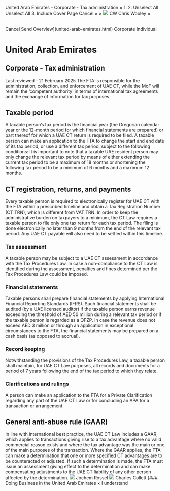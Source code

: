 United Arab Emirates - Corporate - Tax administration
×
1.
2.
Unselect All
Unselect All
3.
Include Cover Page
Cancel
×
×
![](-/media/world-wide-tax-summaries/attachments/global---chris-wooley.ashx%3Frev=ac5e5f3223b34096b1afc2a6009c7320&revision=ac5e5f32-23b3-4096-b1af-c2a6009c7320&hash=859B7ADC84DC2CBEC9760E9E6EE7DE6D0A8BFCDF)
CW
Chris Wooley
×
######
Cancel
Send
Overview](united-arab-emirates.html)
Corporate
Individual
# United Arab Emirates
## Corporate - Tax administration
Last reviewed - 21 February 2025
The FTA is responsible for the administration, collection, and enforcement of UAE CT, while the MoF will remain the ‘competent authority’ in terms of international tax agreements and the exchange of information for tax purposes.
## Taxable period
A taxable person’s tax period is the financial year (the Gregorian calendar year or the 12-month period for which financial statements are prepared) or part thereof for which a UAE CT return is required to be filed.
A taxable person can make an application to the FTA to change the start and end date of its tax period, or use a different tax period, subject to the following conditions:
It is important to note that a taxable UAE resident person may only change the relevant tax period by means of either extending the current tax period to be a maximum of 18 months or shortening the following tax period to be a minimum of 6 months and a maximum 12 months.
## CT registration, returns, and payments
Every taxable person is required to electronically register for UAE CT with the FTA within a prescribed timeline and obtain a Tax Registration Number (CT TRN), which is different from VAT TRN.
In order to keep the administrative burden on taxpayers to a minimum, the CT Law requires a taxable person to file only one tax return for each tax period.
The filing is done electronically no later than 9 months from the end of the relevant tax period. Any UAE CT payable will also need to be settled within this timeline.
### Tax assessment
A taxable person may be subject to a UAE CT assessment in accordance with the Tax Procedures Law. In case a non-compliance to the CT Law is identified during the assessment, penalties and fines determined per the Tax Procedures Law could be imposed.
### Financial statements
Taxable persons shall prepare financial statements by applying International Financial Reporting Standards (IFRS). Such financial statements shall be audited (by a UAE licensed auditor) if the taxable person earns revenue exceeding the threshold of AED 50 million during a relevant tax period or if the taxable person is regarded as a QFZP.
In case the revenue does not exceed AED 3 million or through an application in exceptional circumstances to the FTA, the financial statements may be prepared on a cash basis (as opposed to accrual).
### Record keeping
Notwithstanding the provisions of the Tax Procedures Law, a taxable person shall maintain, for UAE CT Law purposes, all records and documents for a period of 7 years following the end of the tax period to which they relate.
### Clarifications and rulings
A person can make an application to the FTA for a Private Clarification regarding any part of the UAE CT Law or for concluding an APA for a transaction or arrangement.
## General anti-abuse rule (GAAR)
In line with international best practice, the UAE CT Law includes a GAAR, which applies to transactions giving rise to a tax advantage where no valid commercial reason exists and where the tax advantage was the main or one of the main purposes of the transaction.
Where the GAAR applies, the FTA can make a determination that one or more specified CT advantages are to be counteracted or adjusted. If such a determination is made, the FTA must issue an assessment giving effect to the determination and can make compensating adjustments to the UAE CT liability of any other person affected by the determination.
![](-/media/world-wide-tax-summaries/attachments/uae---jochem_rossel.ashx%3Frev=f128c625a29b4b58911e8af5d94c89c8&revision=f128c625-a29b-4b58-911e-8af5d94c89c8&hash=BE2C1AE6928A1142909DAC2AAA302BB3661E4BBD)
Jochem Rossel
![](-/media/world-wide-tax-summaries/unitedarabemiratescharles-collettct-team-photosjpg20250211080938745.ashx%3Frev=3996917b0a434adf8f8f119facba1a70&revision=3996917b-0a43-4adf-8f8f-119facba1a70&hash=871D858DF52795A6030E58E02D089862922DF7C5)
Charles Collett
[### Doing Business in the United Arab Emirates
×
I understand